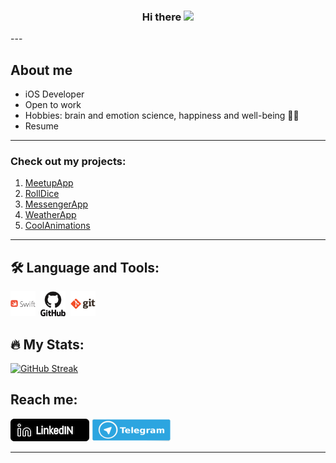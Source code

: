 <div align = "center">
    <h3> Hi there
        <img src="https://media.giphy.com/media/hvRJCLFzcasrR4ia7z/giphy.gif" width="30px"/>
    </h3>
</div>
---

## About me

- iOS Developer
- Open to work
- Hobbies: brain and emotion science, happiness and well-being :lotus_position_man:	
- Resume

---

### Check out my projects:
1. <a href = "https://github.com/SergeyShcheglov/MeetupApp"> MeetupApp </a>
2. <a href = "https://github.com/SergeyShcheglov/RollDice"> RollDice </a>
3. <a href = "https://github.com/SergeyShcheglov/MessengerApp"> MessengerApp</a>
4. <a href = "https://github.com/SergeyShcheglov/WeatherApp"> WeatherApp</a>
5. <a href = "https://github.com/SergeyShcheglov/CoolAnimations"> CoolAnimations </a>

---
## :hammer_and_wrench: Language and Tools:
<div> 
    <img src="https://github.com/devicons/devicon/blob/master/icons/swift/swift-original-wordmark.svg" title="Git" **alt="Git" width="40" height="40"/>&nbsp;
    <img src="https://github.com/devicons/devicon/blob/master/icons/github/github-original-wordmark.svg" title="Git" **alt="Git" width="40" height="40"/>&nbsp;
    <img src="https://github.com/devicons/devicon/blob/master/icons/git/git-original-wordmark.svg" title="Git" **alt="Git" width="40" height="40"/>
 </div>

## :fire: My Stats:
[![GitHub Streak](http://github-readme-streak-stats.herokuapp.com?user=SergeyShcheglov&theme=dark&hide_border=true&date_format=j%20M%5B%20Y%5D)](https://git.io/streak-stats)


## Reach me:
[![Linkedin](https://raw.githubusercontent.com/SergeyShcheglov/SergeyShcheglov/main/assets/linkedIn.png)](https://www.linkedin.com/in/sergey-shcheglov/) 
<a href = "https://t.me/shcheglov1" > <img src="https://raw.githubusercontent.com/SergeyShcheglov/SergeyShcheglov/main/assets/telegramLogo.png" width="126" height="36" /> </a>


---
<img src="https://komarev.com/ghpvc/?username=SergeyShcheglov&style=flat-square&color=blue" alt=""/>

<!--
Here are some ideas to get you started:

- 🔭 I’m currently working on ...
- 🌱 I’m currently learning ...
- 👯 I’m looking to collaborate on ...
- 🤔 I’m looking for help with ...
- 💬 Ask me about ...
- 📫 How to reach me: ...
- 😄 Pronouns: ...
- ⚡ Fun fact: ...
-->
